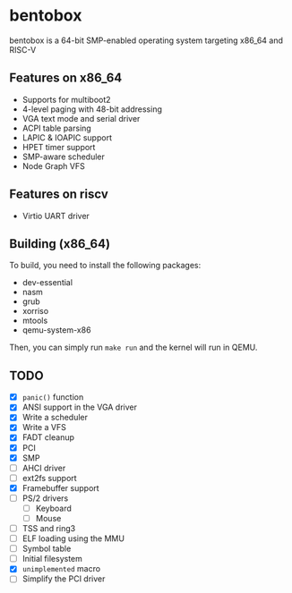 # bentobox
bentobox is a 64-bit SMP-enabled operating system targeting x86_64 and RISC-V

## Features on x86_64
- Supports for multiboot2
- 4-level paging with 48-bit addressing
- VGA text mode and serial driver
- ACPI table parsing
- LAPIC & IOAPIC support
- HPET timer support
- SMP-aware scheduler
- Node Graph VFS

## Features on riscv
- Virtio UART driver

## Building (x86_64)
To build, you need to install the following packages:
- dev-essential
- nasm
- grub
- xorriso
- mtools
- qemu-system-x86

Then, you can simply run `make run` and the kernel will run in QEMU.

## TODO
- [X] `panic()` function
- [X] ANSI support in the VGA driver
- [X] Write a scheduler
- [X] Write a VFS
- [X] FADT cleanup
- [X] PCI
- [X] SMP
- [ ] AHCI driver
- [ ] ext2fs support
- [X] Framebuffer support
- [ ] PS/2 drivers
    - [ ] Keyboard
    - [ ] Mouse
- [ ] TSS and ring3
- [ ] ELF loading using the MMU
- [ ] Symbol table
- [ ] Initial filesystem
- [X] `unimplemented` macro
- [ ] Simplify the PCI driver
